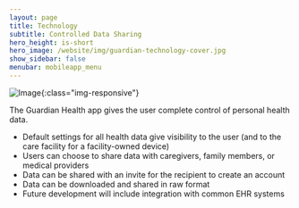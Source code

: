 ```yaml
---
layout: page
title: Technology
subtitle: Controlled Data Sharing
hero_height: is-short
hero_image: /website/img/guardian-technology-cover.jpg
show_sidebar: false
menubar: mobileapp_menu
---
```


![Image](/website/img/guardian/technology/app_square.png){:class="img-responsive"}

The Guardian Health app gives the user complete control of personal health data.
- Default settings for all health data give visibility to the user (and to the care facility for a facility-owned device)
- Users can choose to share data with caregivers, family members, or medical providers
- Data can be shared with an invite for the recipient to create an account
- Data can be downloaded and shared in raw format
- Future development will include integration with common EHR systems